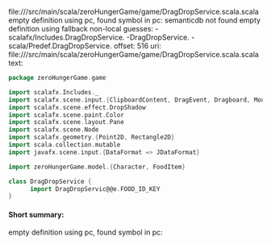 file://<WORKSPACE>/src/main/scala/zeroHungerGame/game/DragDropService.scala.scala
empty definition using pc, found symbol in pc: 
semanticdb not found
empty definition using fallback
non-local guesses:
	 -scalafx/Includes.DragDropService.
	 -DragDropService.
	 -scala/Predef.DragDropService.
offset: 516
uri: file://<WORKSPACE>/src/main/scala/zeroHungerGame/game/DragDropService.scala.scala
text:
```scala
package zeroHungerGame.game

import scalafx.Includes._
import scalafx.scene.input.{ClipboardContent, DragEvent, Dragboard, MouseEvent, TransferMode}
import scalafx.scene.effect.DropShadow
import scalafx.scene.paint.Color
import scalafx.scene.layout.Pane
import scalafx.scene.Node
import scalafx.geometry.{Point2D, Rectangle2D}
import scala.collection.mutable
import javafx.scene.input.{DataFormat => JDataFormat}

import zeroHungerGame.model.{Character, FoodItem}

class DragDropService {
      import DragDropServic@@e.FOOD_ID_KEY
}
```


#### Short summary: 

empty definition using pc, found symbol in pc: 